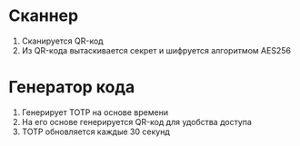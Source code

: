 # Сканнер
1. Сканируется QR-код
2. Из QR-кода вытаскивается секрет и шифруется алгоритмом AES256

# Генератор кода
1. Генерирует TOTP на основе времени
2. На его основе генерируется QR-код для удобства доступа
3. TOTP обновляется каждые 30 секунд

